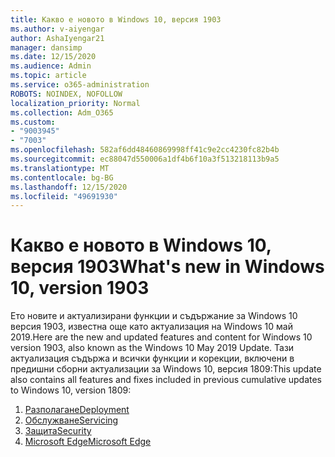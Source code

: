 ```yaml
---
title: Какво е новото в Windows 10, версия 1903
ms.author: v-aiyengar
author: AshaIyengar21
manager: dansimp
ms.date: 12/15/2020
ms.audience: Admin
ms.topic: article
ms.service: o365-administration
ROBOTS: NOINDEX, NOFOLLOW
localization_priority: Normal
ms.collection: Adm_O365
ms.custom:
- "9003945"
- "7003"
ms.openlocfilehash: 582af6dd48460869998ff41c9e2cc4230fc82b4b
ms.sourcegitcommit: ec88047d550006a1df4b6f10a3f513218113b9a5
ms.translationtype: MT
ms.contentlocale: bg-BG
ms.lasthandoff: 12/15/2020
ms.locfileid: "49691930"
---
```

# <a name="whats-new-in-windows-10-version-1903"></a><span data-ttu-id="274a6-102">Какво е новото в Windows 10, версия 1903</span><span class="sxs-lookup"><span data-stu-id="274a6-102">What's new in Windows 10, version 1903</span></span>

<span data-ttu-id="274a6-103">Ето новите и актуализирани функции и съдържание за Windows 10 версия 1903, известна още като актуализация на Windows 10 май 2019.</span><span class="sxs-lookup"><span data-stu-id="274a6-103">Here are the new and updated features and content for Windows 10 version 1903, also known as the Windows 10 May 2019 Update.</span></span> <span data-ttu-id="274a6-104">Тази актуализация съдържа и всички функции и корекции, включени в предишни сборни актуализации за Windows 10, версия 1809:</span><span class="sxs-lookup"><span data-stu-id="274a6-104">This update also contains all features and fixes included in previous cumulative updates to Windows 10, version 1809:</span></span>

1. [<span data-ttu-id="274a6-105">Разполагане</span><span class="sxs-lookup"><span data-stu-id="274a6-105">Deployment</span></span>](https://go.microsoft.com/fwlink/?linkid=2114296)
1. [<span data-ttu-id="274a6-106">Обслужване</span><span class="sxs-lookup"><span data-stu-id="274a6-106">Servicing</span></span>](https://go.microsoft.com/fwlink/?linkid=2114493)
1. [<span data-ttu-id="274a6-107">Защита</span><span class="sxs-lookup"><span data-stu-id="274a6-107">Security</span></span>](https://go.microsoft.com/fwlink/?linkid=2114297)
1. [<span data-ttu-id="274a6-108">Microsoft Edge</span><span class="sxs-lookup"><span data-stu-id="274a6-108">Microsoft Edge</span></span>](https://go.microsoft.com/fwlink/?linkid=2114298)
